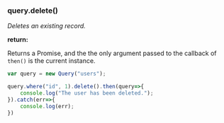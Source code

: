 ### query.delete()

*Deletes an existing record.*

**return:**

Returns a Promise, and the the only argument passed to the callback of 
`then()` is the current instance.

```javascript
var query = new Query("users");

query.where("id", 1).delete().then(query=>{
    console.log("The user has been deleted.");
}).catch(err=>{
    console.log(err);
})
```